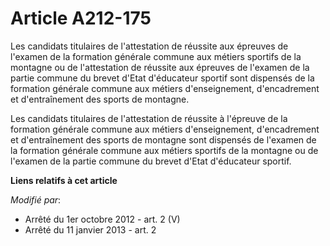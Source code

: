 # Article A212-175

Les candidats titulaires de l'attestation de réussite aux épreuves de l'examen de la formation générale commune aux métiers
sportifs de la montagne ou de l'attestation de réussite aux épreuves de l'examen de la partie commune du brevet d'Etat
d'éducateur sportif sont dispensés de la formation générale commune aux métiers d'enseignement, d'encadrement et
d'entraînement des sports de montagne.

Les candidats titulaires de l'attestation de réussite à l'épreuve de la formation générale commune aux métiers
d'enseignement, d'encadrement et d'entraînement des sports de montagne sont dispensés de l'examen de la formation générale
commune aux métiers sportifs de la montagne ou de l'examen de la partie commune du brevet d'Etat d'éducateur sportif.

**Liens relatifs à cet article**

_Modifié par_:

  - Arrêté du 1er octobre 2012 - art. 2 (V)
  - Arrêté du 11 janvier 2013 - art. 2

